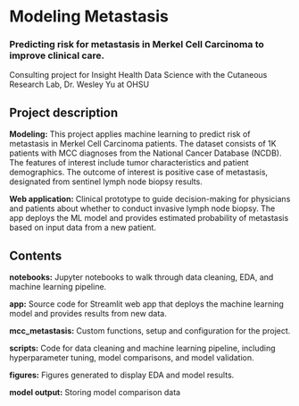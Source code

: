 #  Modeling Metastasis### Predicting risk for metastasis in Merkel Cell Carcinoma to improve clinical care.Consulting project for Insight Health Data Sciencewith the Cutaneous Research Lab, Dr. Wesley Yu at OHSU ## Project description **Modeling:** This project applies machine learning to predict risk of metastasis in Merkel Cell Carcinoma patients. The dataset consists of 1K patients with MCC diagnoses from the National Cancer Database (NCDB). The features of interest include tumor characteristics and patient demographics. The outcome of interest is positive case of metastasis, designated from sentinel lymph node biopsy results. **Web application:** Clinical prototype to guide decision-making for physicians and patients about whether to conduct invasive lymph node biopsy. The app deploys the ML model and provides estimated probability of metastasis based on input data from a new  patient. ## Contents **notebooks:** Jupyter notebooks to walk through data cleaning, EDA, and machine learning pipeline.**app:** Source code for Streamlit web app that deploys the machine learning model and provides results from new data.**mcc_metastasis:** Custom functions, setup and configuration for the project.**scripts:** Code for data cleaning and machine learning pipeline, including hyperparameter tuning, model comparisons, and model validation.**figures:** Figures generated to display EDA and model results.**model output:** Storing model comparison data